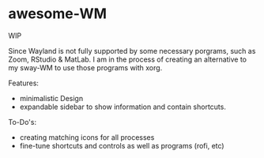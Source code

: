 # awesome-WM
WIP

Since Wayland is not fully supported by some necessary porgrams, such as Zoom, RStudio & MatLab.
I am in the process of creating an alternative to my sway-WM to use those programs with xorg.

Features:
  - minimalistic Design
  - expandable sidebar to show information and contain shortcuts.


To-Do's:
  - creating matching icons for all processes
  - fine-tune shortcuts and controls as well as programs (rofi, etc)
